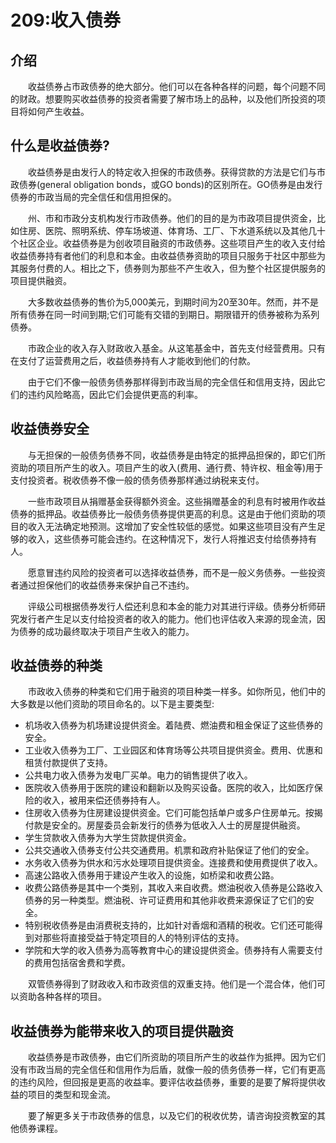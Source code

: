# 209:收入债券
## 介绍

　　收益债券占市政债券的绝大部分。他们可以在各种各样的问题，每个问题不同的财政。想要购买收益债券的投资者需要了解市场上的品种，以及他们所投资的项目将如何产生收益。

## 什么是收益债券?

　　收益债券是由发行人的特定收入担保的市政债券。获得贷款的方法是它们与市政债券(general obligation bonds，或GO bonds)的区别所在。GO债券是由发行债券的市政当局的完全信任和信用担保的。

　　州、市和市政分支机构发行市政债券。他们的目的是为市政项目提供资金，比如住房、医院、照明系统、停车场坡道、体育场、工厂、下水道系统以及其他几十个社区企业。收益债券是为创收项目融资的市政债券。这些项目产生的收入支付给收益债券持有者他们的利息和本金。由收益债券资助的项目只服务于社区中那些为其服务付费的人。相比之下，债券则为那些不产生收入，但为整个社区提供服务的项目提供融资。

　　大多数收益债券的售价为5,000美元，到期时间为20至30年。然而，并不是所有债券在同一时间到期;它们可能有交错的到期日。期限错开的债券被称为系列债券。

　　市政企业的收入存入财政收入基金。从这笔基金中，首先支付经营费用。只有在支付了运营费用之后，收益债券持有人才能收到他们的付款。

　　由于它们不像一般债务债券那样得到市政当局的完全信任和信用支持，因此它们的违约风险略高，因此它们会提供更高的利率。

## 收益债券安全

　　与无担保的一般债务债券不同，收益债券是由特定的抵押品担保的，即它们所资助的项目所产生的收入。项目产生的收入(费用、通行费、特许权、租金等)用于支付投资者。税收债券不像一般的债务债券那样通过纳税来支付。

　　一些市政项目从捐赠基金获得额外资金。这些捐赠基金的利息有时被用作收益债券的抵押品。收益债券比一般债务债券提供更高的利息。这是由于他们资助的项目的收入无法确定地预测。这增加了安全性较低的感觉。如果这些项目没有产生足够的收入，这些债券可能会违约。在这种情况下，发行人将推迟支付给债券持有人。

　　愿意冒违约风险的投资者可以选择收益债券，而不是一般义务债券。一些投资者通过担保他们的收益债券来保护自己不违约。

　　评级公司根据债券发行人偿还利息和本金的能力对其进行评级。债券分析师研究发行者产生足以支付给投资者的收入的能力。他们也评估收入来源的现金流，因为债券的成功最终取决于项目产生收入的能力。

## 收益债券的种类

　　市政收入债券的种类和它们用于融资的项目种类一样多。如你所见，他们中的大多数是以他们资助的项目命名的。以下是主要类型:

* 机场收入债券为机场建设提供资金。着陆费、燃油费和租金保证了这些债券的安全。
* 工业收入债券为工厂、工业园区和体育场等公共项目提供资金。费用、优惠和租赁付款提供了支持。
* 公共电力收入债券为发电厂买单。电力的销售提供了收入。
* 医院收入债券用于医院的建设和翻新以及购买设备。医院的收入，比如医疗保险的收入，被用来偿还债券持有人。
* 住房收入债券为住房建设提供资金。它们可能包括单户或多户住房单元。按揭付款是安全的。房屋委员会新发行的债券为低收入人士的房屋提供融资。
* 学生贷款收入债券为大学生贷款提供资金。
* 公共交通收入债券支付公共交通费用。机票和政府补贴保证了他们的安全。
* 水务收入债券为供水和污水处理项目提供资金。连接费和使用费提供了收入。
* 高速公路收入债券用于建设产生收入的设施，如桥梁和收费公路。
* 收费公路债券是其中一个类别，其收入来自收费。燃油税收入债券是公路收入债券的另一种类型。燃油税、许可证费用和其他非收费来源保证了它们的安全。
* 特别税收债券是由消费税支持的，比如针对香烟和酒精的税收。它们还可能得到对那些将直接受益于特定项目的人的特别评估的支持。
* 学院和大学的收入债券为高等教育中心的建设提供资金。债券持有人需要支付的费用包括宿舍费和学费。

　　双管债券得到了财政收入和市政资信的双重支持。他们是一个混合体，他们可以资助各种各样的项目。

## 收益债券为能带来收入的项目提供融资

　　收益债券是市政债券，由它们所资助的项目所产生的收益作为抵押。因为它们没有市政当局的完全信任和信用作为后盾，就像一般的债务债券一样，它们有更高的违约风险，但回报是更高的收益率。要评估收益债券，重要的是要了解将提供收益的项目的类型和现金流。

　　要了解更多关于市政债券的信息，以及它们的税收优势，请咨询投资教室的其他债券课程。
